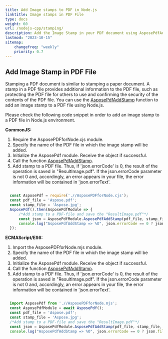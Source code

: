 ```yaml
---
title: Add Image stamps to PDF in Node.js
linktitle: Image stamps in PDF File
type: docs
weight: 60
url: /nodejs-cpp/stamping/
description: Add the Image Stamp in your PDF document using AsposePdfAddStamp with the Node.js tool.
lastmod: "2023-10-15"
sitemap:
    changefreq: "weekly"
    priority: 0.7
---
```


## Add Image Stamp in PDF File

Stamping a PDF document is similar to stamping a paper document. A stamp in a PDF file provides additional information to the PDF file, such as protecting the PDF file for others to use and confirming the security of the contents of the PDF file.
You can use the [AsposePdfAddStamp](https://reference.aspose.com/pdf/nodejs-cpp/organize/asposepdfaddstamp/) function to add an image stamp to a PDF file using Node.js.

Please check the following code snippet in order to add an image stamp to a PDF file in Node.js environment.

**CommonJS:**

1. Require the AsposePDFforNode.cjs module.
1. Specify the name of the PDF file in which the image stamp will be added.
1. Initialize the AsposePdf module. Receive the object if successful.
1. Call the function [AsposePdfAddStamp](https://reference.aspose.com/pdf/nodejs-cpp/organize/asposepdfaddstamp/).
1. Add stamp to a PDF file. Thus, if 'json.errorCode' is 0, the result of the operation is saved in "ResultImage.pdf". If the json.errorCode parameter is not 0 and, accordingly, an error appears in your file, the error information will be contained in 'json.errorText'.

```js

  const AsposePdf = require('.//AsposePDFforNode.cjs');
  const pdf_file = 'Aspose.pdf';
  const stamp_file = 'Aspose.jpg';
  AsposePdf().then(AsposePdfModule => {
      /*Add stamp to a PDF-file and save the "ResultImage.pdf"*/
      const json = AsposePdfModule.AsposePdfAddStamp(pdf_file, stamp_file, 0, 5, 5, 40, 40, AsposePdfModule.Rotation.on270, 0.5, "ResultAddStamp.pdf");
      console.log("AsposePdfAddStamp => %O", json.errorCode == 0 ? json.fileNameResult : json.errorText);
  });
```

**ECMAScript/ES6:**

1. Import the AsposePDFforNode.mjs module.
1. Specify the name of the PDF file in which the image stamp will be added.
1. Initialize the AsposePdf module. Receive the object if successful.
1. Call the function [AsposePdfAddStamp](https://reference.aspose.com/pdf/nodejs-cpp/organize/asposepdfaddstamp/).
1. Add stamp to a PDF file. Thus, if 'json.errorCode' is 0, the result of the operation is saved in "ResultImage.pdf". If the json.errorCode parameter is not 0 and, accordingly, an error appears in your file, the error information will be contained in 'json.errorText'.

```js

  import AsposePdf from './/AsposePDFforNode.mjs';
  const AsposePdfModule = await AsposePdf();
  const pdf_file = 'Aspose.pdf';
  const stamp_file = 'Aspose.jpg';
  /*Add stamp to a PDF-file and save the "ResultImage.pdf"*/
  const json = AsposePdfModule.AsposePdfAddStamp(pdf_file, stamp_file, 0, 5, 5, 40, 40, AsposePdfModule.Rotation.on270, 0.5, "ResultAddStamp.pdf");
  console.log("AsposePdfAddStamp => %O", json.errorCode == 0 ? json.fileNameResult : json.errorText);
```